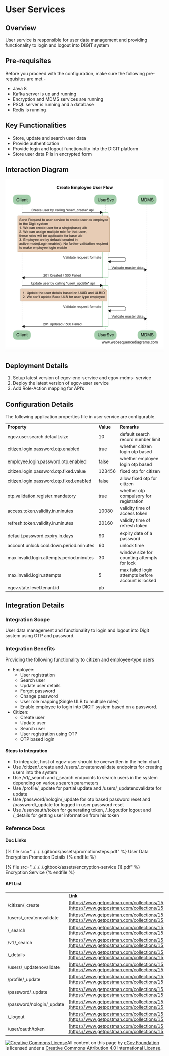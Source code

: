# User Services

## Overview

User service is responsible for user data management and providing functionality to login and logout into DIGIT system

## Pre-requisites

Before you proceed with the configuration, make sure the following pre-requisites are met -

* Java 8
* Kafka server is up and running
* Encryption and MDMS services are running
* PSQL server is running and a database
* Redis is running

## Key Functionalities

* Store, update and search user data
* Provide authentication
* Provide login and logout functionality into the DIGIT platform
* Store user data PIIs in encrypted form

## Interaction Diagram

![](<../../../.gitbook/assets/image (75) (1).png>)

## Deployment Details

1. Setup latest version of egov-enc-service and egov-mdms- service
2. Deploy the latest version of egov-user service
3. Add Role-Action mapping for API’s

## Configuration Details

The following application properties file in user service are configurable.

|                                           |           |                                                    |
| ----------------------------------------- | --------- | -------------------------------------------------- |
| **Property**                              | **Value** | **Remarks**                                        |
| egov.user.search.default.size             | 10        | default search record number limit                 |
| citizen.login.password.otp.enabled        | true      | whether citizen login otp based                    |
| employee.login.password.otp.enabled       | false     | whether employee login otp based                   |
| citizen.login.password.otp.fixed.value    | 123456    | fixed otp for citizen                              |
| citizen.login.password.otp.fixed.enabled  | false     | allow fixed otp for citizen                        |
| otp.validation.register.mandatory         | true      | whether otp compulsory for registration            |
| access.token.validity.in.minutes          | 10080     | validity time of access token                      |
| refresh.token.validity.in.minutes         | 20160     | validity time of refresh token                     |
| default.password.expiry.in.days           | 90        | expiry date of a password                          |
| account.unlock.cool.down.period.minutes   | 60        | unlock time                                        |
| max.invalid.login.attempts.period.minutes | 30        | window size for counting attempts for lock         |
| max.invalid.login.attempts                | 5         | max failed login attempts before account is locked |
| egov.state.level.tenant.id                | pb        |                                                    |

## Integration Details

### Integration Scope

User data management and functionality to login and logout into Digit system using OTP and password.

### Integration Benefits

Providing the following functionality to citizen and employee-type users

* Employee:
  * User registration
  * Search user
  * Update user details
  * Forgot password
  * Change password
  * User role mapping(Single ULB to multiple roles)
  * Enable employee to login into DIGIT system based on a password.
* Citizen:
  * Create user
  * Update user
  * Search user
  * User registration using OTP
  * OTP based login

#### Steps to Integration

* To integrate, host of egov-user should be overwritten in the helm chart.
* Use /citizen/\_create and /users/\_createnovalidate endpoints for creating users into the system
* Use /v1/\_search and /\_search endpoints to search users in the system depending on various search parameters
* Use /profile/\_update for partial update and /users/\_updatenovalidate for update
* Use /password/nologin/\_update for otp based password reset and /password/\_update for logged in user password reset
* Use /user/oauth/token for generating token, /\_logoutfor logout and /\_details for getting user information from his token

### Reference Docs

#### Doc Links

{% file src="../../../.gitbook/assets/promotionsteps.pdf" %}
User Data Encryption Promotion Details
{% endfile %}

{% file src="../../../.gitbook/assets/encryption-service (1).pdf" %}
Encryption Service
{% endfile %}

#### API List

|                            |                                                                                                                            |
| -------------------------- | -------------------------------------------------------------------------------------------------------------------------- |
|                            | **Link**                                                                                                                   |
| /citizen/\_create          | [https://www.getpostman.com/collections/15443fcb25c8aacd8897](https://www.getpostman.com/collections/15443fcb25c8aacd8897) |
| /users/\_createnovalidate  | [https://www.getpostman.com/collections/15443fcb25c8aacd8897](https://www.getpostman.com/collections/15443fcb25c8aacd8897) |
| /\_search                  | [https://www.getpostman.com/collections/15443fcb25c8aacd8897](https://www.getpostman.com/collections/15443fcb25c8aacd8897) |
| /v1/\_search               | [https://www.getpostman.com/collections/15443fcb25c8aacd8897](https://www.getpostman.com/collections/15443fcb25c8aacd8897) |
| /\_details                 | [https://www.getpostman.com/collections/15443fcb25c8aacd8897](https://www.getpostman.com/collections/15443fcb25c8aacd8897) |
| /users/\_updatenovalidate  | [https://www.getpostman.com/collections/15443fcb25c8aacd8897](https://www.getpostman.com/collections/15443fcb25c8aacd8897) |
| /profile/\_update          | [https://www.getpostman.com/collections/15443fcb25c8aacd8897](https://www.getpostman.com/collections/15443fcb25c8aacd8897) |
| /password/\_update         | [https://www.getpostman.com/collections/15443fcb25c8aacd8897](https://www.getpostman.com/collections/15443fcb25c8aacd8897) |
| /password/nologin/\_update | [https://www.getpostman.com/collections/15443fcb25c8aacd8897](https://www.getpostman.com/collections/15443fcb25c8aacd8897) |
| /\_logout                  | [https://www.getpostman.com/collections/15443fcb25c8aacd8897](https://www.getpostman.com/collections/15443fcb25c8aacd8897) |
| /user/oauth/token          | [https://www.getpostman.com/collections/15443fcb25c8aacd8897](https://www.getpostman.com/collections/15443fcb25c8aacd8897) |

[![Creative Commons License](https://i.creativecommons.org/l/by/4.0/80x15.png)](http://creativecommons.org/licenses/by/4.0/)All content on this page by [eGov Foundation ](https://egov.org.in/)is licensed under a [Creative Commons Attribution 4.0 International License](http://creativecommons.org/licenses/by/4.0/).
